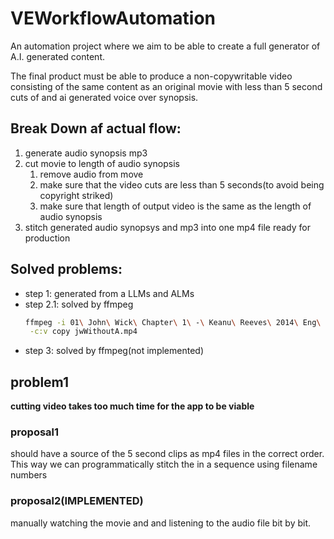 # VEWorkflowAutomation

An automation project where we aim to be able to create a full generator
of A.I. generated content.

The final product must be able to produce a non-copywritable video consisting
of the same content as an original movie with less than 5 second cuts of and
ai generated voice over synopsis.

## Break Down af actual flow:

1. generate audio synopsis mp3
2. cut movie to length of audio synopsis
   1. remove audio from move
   2. make sure that the video cuts are less than 5 seconds(to avoid being 
   copyright striked)
   3. make sure that length of output video is the same as the length of 
   audio synopsis
3. stitch generated audio synopsys and mp3 into one mp4 file ready for 
production

## Solved problems: 
- step 1: generated from a LLMs and ALMs
- step 2.1: solved by ffmpeg
    ```zsh
    ffmpeg -i 01\ John\ Wick\ Chapter\ 1\ -\ Keanu\ Reeves\ 2014\ Eng\ Subs\ 1080p\ \[H264-mp4\].mp4 -an\
     -c:v copy jwWithoutA.mp4
    ```
- step 3: solved by ffmpeg(not implemented)

## problem1
__cutting video takes too much time for the app to be viable__  

### proposal1
should have a source of the 5 second clips as mp4 files in the correct order. 
This way we can programmatically stitch the in a sequence using filename numbers

### proposal2(IMPLEMENTED)
manually watching the movie and and listening to the audio file bit by bit.